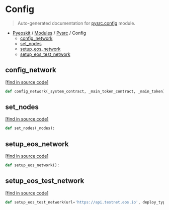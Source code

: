 # Config

> Auto-generated documentation for [pysrc.config](https://github.com/fullon-labs/pyflonkit/blob/master/pysrc/config.py) module.

- [Pyeoskit](../README.md#pyeoskit-index) / [Modules](../MODULES.md#pyeoskit-modules) / [Pysrc](index.md#pysrc) / Config
    - [config_network](#config_network)
    - [set_nodes](#set_nodes)
    - [setup_eos_network](#setup_eos_network)
    - [setup_eos_test_network](#setup_eos_test_network)

## config_network

[[find in source code]](https://github.com/fullon-labs/pyflonkit/blob/master/pysrc/config.py#L40)

```python
def config_network(_system_contract, _main_token_contract, _main_token):
```

## set_nodes

[[find in source code]](https://github.com/fullon-labs/pyflonkit/blob/master/pysrc/config.py#L24)

```python
def set_nodes(_nodes):
```

## setup_eos_network

[[find in source code]](https://github.com/fullon-labs/pyflonkit/blob/master/pysrc/config.py#L50)

```python
def setup_eos_network():
```

## setup_eos_test_network

[[find in source code]](https://github.com/fullon-labs/pyflonkit/blob/master/pysrc/config.py#L65)

```python
def setup_eos_test_network(url='https://api.testnet.eos.io', deploy_type=1):
```
